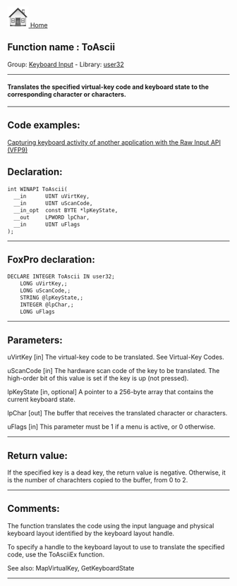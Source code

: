 [<img src="../../images/home.png"> Home ](https://github.com/VFPX/Win32API)  

## Function name : ToAscii
Group: [Keyboard Input](../../functions_group.md#Keyboard_Input)  -  Library: [user32](../../Libraries.md#user32)  
***  


#### Translates the specified virtual-key code and keyboard state to the corresponding character or characters.
***  


## Code examples:
[Capturing keyboard activity of another application with the Raw Input API (VFP9)](../../samples/sample_572.md)  

## Declaration:
```foxpro  
int WINAPI ToAscii(
  __in      UINT uVirtKey,
  __in      UINT uScanCode,
  __in_opt  const BYTE *lpKeyState,
  __out     LPWORD lpChar,
  __in      UINT uFlags
);  
```  
***  


## FoxPro declaration:
```foxpro  
DECLARE INTEGER ToAscii IN user32;
	LONG uVirtKey,;
	LONG uScanCode,;
	STRING @lpKeyState,;
	INTEGER @lpChar,;
	LONG uFlags  
```  
***  


## Parameters:
uVirtKey [in]
The virtual-key code to be translated. See Virtual-Key Codes.

uScanCode [in]
The hardware scan code of the key to be translated. The high-order bit of this value is set if the key is up (not pressed).

lpKeyState [in, optional]
A pointer to a 256-byte array that contains the current keyboard state.

lpChar [out]
The buffer that receives the translated character or characters.

uFlags [in]
This parameter must be 1 if a menu is active, or 0 otherwise.  
***  


## Return value:
If the specified key is a dead key, the return value is negative. Otherwise, it is the number of charachters copied to the buffer, from 0 to 2.  
***  


## Comments:
The function translates the code using the input language and physical keyboard layout identified by the keyboard layout handle.  
  
To specify a handle to the keyboard layout to use to translate the specified code, use the ToAsciiEx function.  
  
See also: MapVirtualKey, GetKeyboardState   
  
***  

